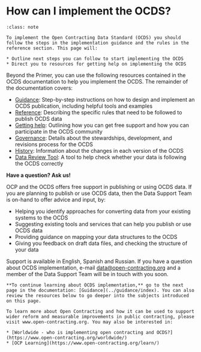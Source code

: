 # How can I implement the OCDS?

```{admonition} Objectives
:class: note

To implement the Open Contracting Data Standard (OCDS) you should follow the steps in the implementation guidance and the rules in the reference section. This page will:

* Outline next steps you can follow to start implementing the OCDS
* Direct you to resources for getting help on implementing the OCDS
```

Beyond the Primer, you can use the following resources contained in the OCDS documentation to help you implement the OCDS. The remainder of the documentation covers:

* [Guidance](../guidance/index): Step-by-step instructions on how to design and implement an OCDS publication, including helpful tools and examples
* [Reference](../schema/index): Describing the specific rules that need to be followed to publish OCDS data
* [Getting help](../support/index): Outlining how you can get free support and how you can participate in the OCDS community
* [Governance](../governance/index): Details about the stewardships, development, and revisions process for the OCDS
* [History](../history/index): Information about the changes in each version of the OCDS
* [Data Review Tool](https://standard.open-contracting.org/review/): A tool to help check whether your data is following the OCDS correctly

**Have a question? Ask us!**

OCP and the OCDS offers free support in publishing or using OCDS data. If you are planning to publish or use OCDS data, then the Data Support Team is on-hand to offer advice and input, by:

* Helping you identify approaches for converting data from your existing systems to the OCDS
* Suggesting existing tools and services that can help you publish or use OCDS data
* Providing guidance on mapping your data structures to the OCDS
* Giving you feedback on draft data files, and checking the structure of your data

Support is available in English, Spanish and Russian. If you have a question about OCDS implementation, e-mail [data@open-contracting.org](mailto:data@open-contracting.org) and a member of the Data Support Team will be in touch with you soon.

```{note}
**To continue learning about OCDS implementation,** go to the next page in the documentation: [Guidance](../guidance/index). You can also review the resources below to go deeper into the subjects introduced on this page.

To learn more about Open Contracting and how it can be used to support wider reform and measurable improvements in public contracting, please visit www.open-contracting.org. You may also be interested in:

* [Worldwide - who is implementing open contracting and OCDS?](https://www.open-contracting.org/worldwide/)
* [OCP Learning](https://www.open-contracting.org/learn/)
```
